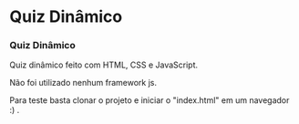 # Quiz Dinâmico

<h3>Quiz Dinâmico</h3>
<p>Quiz dinâmico feito com HTML, CSS e JavaScript. </p>
<p>Não foi utilizado nenhum framework js.</p>
<p>Para teste basta clonar o projeto e iniciar o "index.html" em um navegador :) .</p>



